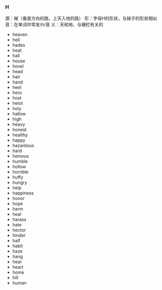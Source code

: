 ### H

源：梯（垂直方向的路，上天入地的路）
形：字母H的形状，与梯子的形状相似
音：在单词中常发/h/音
义：天和地、与栅栏有关的


- heaven
- hell
- hades
- heat
- hall
- house
- hovel
- head
- hair
- hand
- heel
- hero
- host
- helot
- holy
- hallow
- high
- heavy
- honest
- healthy
- happy
- hazardous
- hard
- heinous
- humble
- hollow
- horrible
- huffy
- hungry
- help
- happiness
- honor
- hope
- harm
- heal 
- harass
- hate
- hector
- hinder
- half
- habit
- haze
- hang
- hear
- heart
- home
- hill
- human